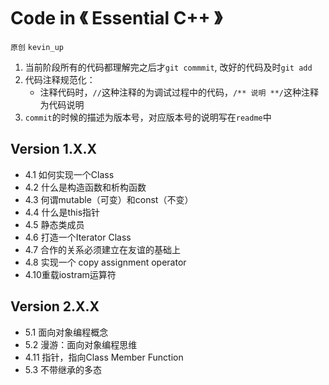# Code in 《 Essential C++ 》

`原创` `kevin_up`

1. 当前阶段所有的代码都理解完之后才`git commmit`, 改好的代码及时`git add` 
2. 代码注释规范化：
    - 注释代码时，`//`这种注释的为调试过程中的代码，`/** 说明 **/`这种注释为代码说明
3. `commit`的时候的描述为版本号，对应版本号的说明写在`readme`中

## Version 1.X.X

- 4.1 如何实现一个Class
- 4.2 什么是构造函数和析构函数
- 4.3 何谓mutable（可变）和const（不变）
- 4.4 什么是this指针
- 4.5 静态类成员
- 4.6 打造一个Iterator Class
- 4.7 合作的关系必须建立在友谊的基础上
- 4.8 实现一个 copy assignment operator
- 4.10重载iostram运算符

## Version 2.X.X

- 5.1 面向对象编程概念
- 5.2 漫游：面向对象编程思维
- 4.11 指针，指向Class Member Function
- 5.3 不带继承的多态